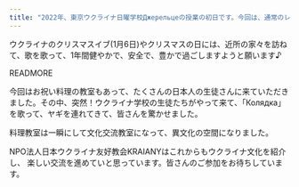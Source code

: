 ```yaml
---
title: "2022年、東京ウクライナ日曜学校Джерельцеの授業の初日です。今回は、通常のレッスンに加えてクリスマスの伝統行事が行われました。"
---
```


ウクライナのクリスマスイブ(1月6日)やクリスマスの日には、近所の家々を訪ね
て、歌を歌って、1年間健やかで、安全で、豊かで過ごしますようと願います♪

READMORE

今回はお祝い料理の教室もあって、たくさんの日本人の生徒さんに来ていただき
ました。その中、突然！ウクライナ学校の生徒たちがやって来て、「Колядка」
を歌って、ヤギを連れてきて、皆さんを驚かせました。


料理教室は一瞬にして文化交流教室になって、異文化の空間になりました。

NPO法人日本ウクライナ友好教会KRAIANYはこれからもウクライナ文化を紹介し、
楽しい交流を進めていと思っています。皆さんのご参加をお待ちしています。
